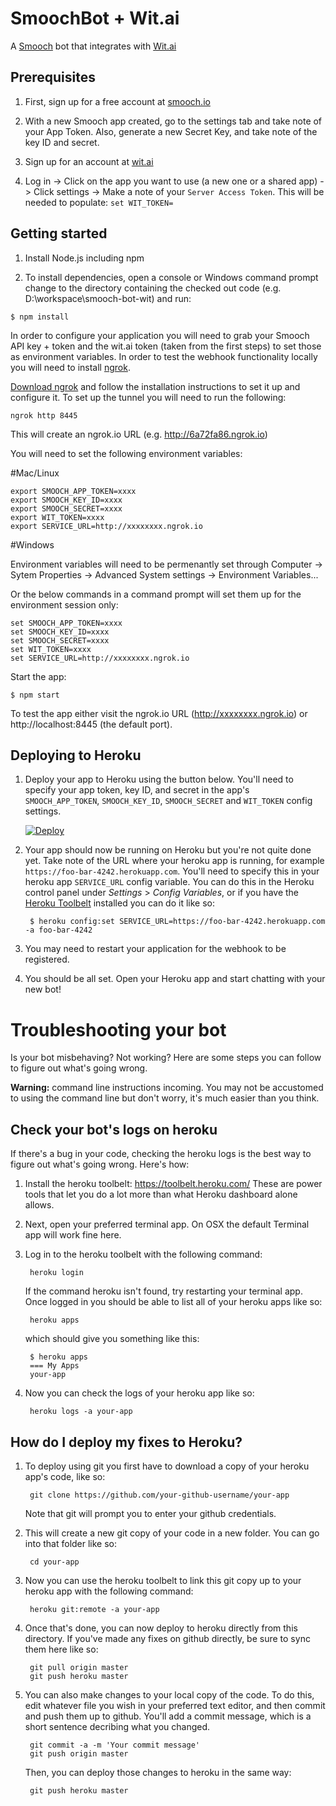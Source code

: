 # SmoochBot + Wit.ai

A [Smooch](https://app.smooch.io/signup) bot that integrates with [Wit.ai](https://wit.ai)

## Prerequisites

1. First, sign up for a free account at [smooch.io](https://app.smooch.io/signup)

1. With a new Smooch app created, go to the settings tab and take note of your App Token. Also, generate a new Secret Key, and take note of the key ID and secret.

1. Sign up for an account at [wit.ai](https://wit.ai)
2. Log in -> Click on the app you want to use (a new one or a shared app) -> Click settings -> Make a note of your `Server Access Token`. This will be needed to populate: `set WIT_TOKEN=`

## Getting started

1. Install Node.js including npm

2. To install dependencies, open a console or Windows command prompt change to the directory containing the checked out code (e.g. D:\workspace\smooch-bot-wit) and run:

```
$ npm install
```

In order to configure your application you will need to grab your Smooch API key + token
and the wit.ai token (taken from the first steps) to set those as environment variables.
In order to test the webhook functionality locally you will need to install [ngrok](https://ngrok.com).

[Download ngrok](https://ngrok.com/download) and follow the installation instructions to set it
up and configure it. To set up the tunnel you will need to run the following:

```
ngrok http 8445
```

This will create an ngrok.io URL (e.g. http://6a72fa86.ngrok.io)

You will need to set the following environment variables:

#Mac/Linux
```
export SMOOCH_APP_TOKEN=xxxx
export SMOOCH_KEY_ID=xxxx
export SMOOCH_SECRET=xxxx
export WIT_TOKEN=xxxx
export SERVICE_URL=http://xxxxxxxx.ngrok.io
```
#Windows

Environment variables will need to be permenantly set through Computer -> Sytem Properties -> Advanced System settings -> Environment Variables...

Or the below commands in a command prompt will set them up for the environment session only:

```
set SMOOCH_APP_TOKEN=xxxx
set SMOOCH_KEY_ID=xxxx
set SMOOCH_SECRET=xxxx
set WIT_TOKEN=xxxx
set SERVICE_URL=http://xxxxxxxx.ngrok.io
```

Start the app:

```
$ npm start
```

To test the app either visit the ngrok.io URL (http://xxxxxxxx.ngrok.io) or http://localhost:8445 (the default port).

## Deploying to Heroku

1. Deploy your app to Heroku using the button below. You'll need to specify your app token, key ID, and secret in the app's `SMOOCH_APP_TOKEN`, `SMOOCH_KEY_ID`, `SMOOCH_SECRET` and `WIT_TOKEN` config settings.

    [![Deploy](https://www.herokucdn.com/deploy/button.svg)](https://heroku.com/deploy?template=https://github.com/Capgemini-AIE/smooch-bot-wit)

1. Your app should now be running on Heroku but you're not quite done yet. Take note of the URL where your heroku app is running, for example `https://foo-bar-4242.herokuapp.com`. You'll need to specify this in your heroku app `SERVICE_URL` config variable. You can do this in the Heroku control panel under *Settings* > *Config Variables*, or if you have the [Heroku Toolbelt](https://toolbelt.heroku.com/) installed you can do it like so:

        $ heroku config:set SERVICE_URL=https://foo-bar-4242.herokuapp.com -a foo-bar-4242

1. You may need to restart your application for the webhook to be registered.

1. You should be all set. Open your Heroku app and start chatting with your new bot!

# Troubleshooting your bot

Is your bot misbehaving? Not working? Here are some steps you can follow to figure out what's going wrong.

**Warning:** command line instructions incoming. You may not be accustomed to using the command line but don't worry, it's much easier than you think.


## Check your bot's logs on heroku

If there's a bug in your code, checking the heroku logs is the best way to figure out what's going wrong. Here's how:

1. Install the heroku toolbelt: https://toolbelt.heroku.com/ These are power tools that let you do a lot more than what Heroku dashboard alone allows.

2. Next, open your preferred terminal app. On OSX the default Terminal app will work fine here.

3. Log in to the heroku toolbelt with the following command:

        heroku login

    If the command heroku isn't found, try restarting your terminal app. Once logged in you should be able to list all of your heroku apps like so:

        heroku apps

    which should give you something like this:

        $ heroku apps
        === My Apps
        your-app

4. Now you can check the logs of your heroku app like so:

        heroku logs -a your-app

## How do I deploy my fixes to Heroku?

1. To deploy using git you first have to download a copy of your heroku app's code, like so:

        git clone https://github.com/your-github-username/your-app

    Note that git will prompt you to enter your github credentials.

2. This will create a new git copy of your code in a new folder. You can go into that folder like so:

        cd your-app

3. Now you can use the heroku toolbelt to link this git copy up to your heroku app with the following command:

        heroku git:remote -a your-app

4. Once that's done, you can now deploy to heroku directly from this directory. If you've made any fixes on github directly, be sure to sync them here like so:

        git pull origin master
        git push heroku master

5. You can also make changes to your local copy of the code. To do this, edit whatever file you wish in your preferred text editor, and then commit and push them up to github. You'll add a commit message, which is a short sentence decribing what you changed.

        git commit -a -m 'Your commit message'
        git push origin master

    Then, you can deploy those changes to heroku in the same way:

        git push heroku master
